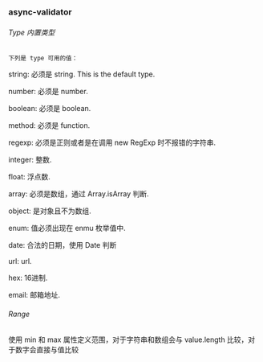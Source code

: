 ### async-validator

###### Type 内置类型
```
下列是 type 可用的值：
```

string: 必须是 string. This is the default type.

number: 必须是 number.

boolean: 必须是 boolean.

method: 必须是 function.

regexp: 必须是正则或者是在调用 new RegExp 时不报错的字符串.

integer: 整数.

float: 浮点数.

array: 必须是数组，通过 Array.isArray 判断.

object: 是对象且不为数组.

enum: 值必须出现在 enmu 枚举值中.

date: 合法的日期，使用 Date 判断

url: url.

hex: 16进制.

email: 邮箱地址.

###### Range

使用 min 和 max 属性定义范围，对于字符串和数组会与 value.length 比较，对于数字会直接与值比较
